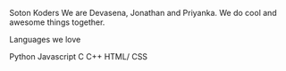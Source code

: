 Soton Koders
We are Devasena, Jonathan and Priyanka. We do cool and awesome things together.

Languages we love

Python
Javascript
C
C++
HTML/ CSS
